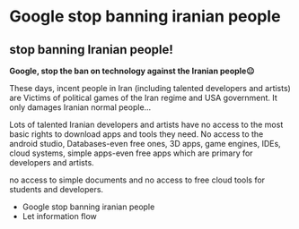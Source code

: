 # Google stop banning iranian people
 stop banning Iranian people!
 ------
 
**Google, stop the ban on technology against the Iranian people😐**

These days, incent people in Iran (including talented developers and artists) are Victims of political 
games of the Iran regime and USA government.
It only damages Iranian normal people...

Lots of talented Iranian developers and artists have no access to the most basic rights to download apps and tools they need.
No access to the android studio, Databases-even free ones, 3D apps, game engines, IDEs, cloud systems,
simple apps-even free apps which are primary for developers and artists. 

no access to simple documents and no access to free cloud tools for students and developers.



* Google stop banning iranian people
* Let information flow
